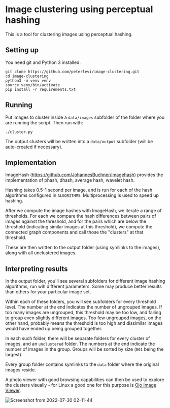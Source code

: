 # Image clustering using perceptual hashing

This is a tool for clustering images using perceptual hashing.

## Setting up

You need git and Python 3 installed.

```commandline
git clone https://github.com/peterlevi/image-clustering.git
cd image-clustering
python3 -m venv venv
source venv/bin/activate
pip install -r requirements.txt
```

## Running

Put images to cluster inside a `data/images` subfolder of the folder where you are running the
script. Then run with:

```commandline
./cluster.py
```

The output clusters will be written into a `data/output` subfolder (will be auto-created if
necessary).

## Implementation

ImageHash (https://github.com/JohannesBuchner/imagehash) provides the implementation of
phash, dhash, average hash, wavelet hash.

Hashing takes 0.5-1 second per image, and is run for each of the hash algorithms configured in
`ALGORITHMS`. Multiprocessing is used to speed up hashing.

After we compute the image hashes with ImageHash, we iterate a range of thresholds.
For each we compare the hash differences between pairs of images against the threshold, and for
the pairs which are below the threshold (indicating similar images at this threshold),
we compute the connected graph components and call those the "clusters" at that threshold.

These are then written to the output folder (using symlinks to the images), along with all
unclustered images.

## Interpreting results

In the output folder, you'll see several subfolders for different image hashing algorithms, run wih
different parameters. Some may produce better results than others for your particular image set.

Within each of these folders, you will see subfolders for every threshold level.
The number at the end indicates the number of ungrouped images. If too many images are ungrouped,
this threshold may be too low, and failing to group even slightly different images.
Too few ungrouped images, on the other hand, probably means the threshold is too high and dissimilar
images would have ended up being grouped together.

In each such folder, there will be separate folders for every cluster of images, and
an `unclustered` folder. The numbers at the end indicate the number of images in the group. Groups
will be sorted by size (`001` being the largest).

Every group folder contains symlinks to the `data` folder where the original images reside.

A photo viewer with good browsing capabilities can then be used to explore the clusters visually -
for Linux a good one for this purpose is [Ojo Image Viewer](https://github.com/peterlevi/ojo/).

![Screenshot from 2022-07-30 02-11-44](https://user-images.githubusercontent.com/1457048/181859333-ab4049d9-e23f-4643-aba7-b80b66b6208a.png)



